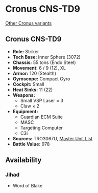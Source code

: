 # Cronus CNS-TD9

[Other Cronus variants](../cronus.md)

## Cronus CNS-TD9
- **Role:** Striker
- **Tech Base:** Inner Sphere (3072)
- **Chassis:** 55 tons (Endo Steel)
- **Movement:** 6 / 9 (12), XL
- **Armor:** 120 (Stealth)
- **Gyroscope:** Compact Gyro
- **Cockpit:** Small
- **Heat Sinks:** 11 (22)
- **Weapons:**
  - Small VSP Laser × 3
  - Claw × 2
- **Equipment:**
  - Guardian ECM Suite
  - MASC
  - Targeting Computer
  - C3i
- **Sources:** TRO3067U, [Master Unit List](http://masterunitlist.info/Unit/Details/5680/cronus-cns-td9)
- **Battle Value:** 978

## Availability

### Jihad
- Word of Blake

